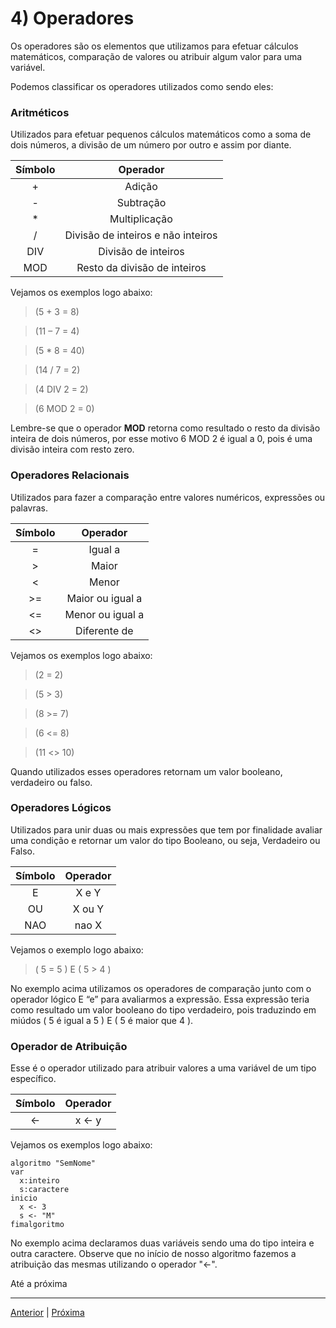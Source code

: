 # 4) Operadores

Os operadores são os elementos que utilizamos para efetuar cálculos matemáticos, comparação de valores ou atribuir algum valor para uma variável.

Podemos classificar os operadores utilizados como sendo eles:

### Aritméticos

Utilizados para efetuar pequenos cálculos matemáticos como a soma de dois números, a divisão de um número por outro e assim por diante.

| Símbolo    | Operador                           |
|:----------:|:----------------------------------:|
| +	         | Adição                             |
| -	         | Subtração                          |
| \*	     | Multiplicação                      |
| /	         | Divisão de inteiros e não inteiros |
| DIV	     | Divisão de inteiros                |
| MOD	     | Resto da divisão de inteiros       |

Vejamos os exemplos logo abaixo:

> (5 + 3 = 8)

> (11 – 7 = 4)

> (5 * 8 = 40)

> (14 / 7 = 2)

> (4 DIV 2 = 2)

> (6 MOD 2 = 0)

Lembre-se que o operador **MOD** retorna como resultado o resto da divisão inteira de dois números, por esse motivo 6 MOD 2 é igual a 0, pois é uma divisão inteira com resto zero.

### Operadores Relacionais

Utilizados para fazer a comparação entre valores numéricos, expressões ou palavras.

| Símbolo     | Operador        |
|:-----------:|:---------------:| 
|=	          |Igual a          |
|>	          |Maior            |
|<	          |Menor            |
|>=	          |Maior ou igual a |
|<=	          |Menor ou igual a |
|<>	          |Diferente de     |

Vejamos os exemplos logo abaixo:

> (2 = 2)

> (5 > 3)

> (8 >= 7)

> (6 <= 8)

> (11 <> 10)

Quando utilizados esses operadores retornam um valor booleano, verdadeiro ou falso.

### Operadores Lógicos

Utilizados para unir duas ou mais expressões que tem por finalidade avaliar uma condição e retornar um valor do tipo Booleano, ou seja, Verdadeiro ou Falso.

| Símbolo  	|  Operador |
|:---------:|:---------:|
|   E	    |  X e Y    |
|  OU	    |  X ou Y   |
|  NAO	    |  nao X    |

Vejamos o exemplo logo abaixo:

> ( 5 = 5 ) E ( 5 > 4 )

No exemplo acima utilizamos os operadores de comparação junto com o operador lógico E “e” para avaliarmos a expressão. Essa expressão teria como resultado um valor booleano do tipo verdadeiro, pois traduzindo em miúdos ( 5 é igual a 5 ) E ( 5 é maior que 4 ).

### Operador de Atribuição

Esse é o operador utilizado para atribuir valores a uma variável de um tipo específico.

| Símbolo  	| Operador  |
|:---------:|:---------:|
|    <-	    |   x <- y  |

Vejamos os exemplos logo abaixo:
```
algoritmo "SemNome"
var
  x:inteiro
  s:caractere
inicio
  x <- 3
  s <- "M"
fimalgoritmo
```
No exemplo acima declaramos duas variáveis sendo uma do tipo inteira e outra caractere. Observe que no início de nosso algoritmo fazemos a atribuição das mesmas utilizando o operador "<-".

Até a próxima

---

[Anterior](https://github.com/jefersonrodrigostefani/logica-e-algoritmos/blob/main/03.md) | [Próxima](https://github.com/jefersonrodrigostefani/logica-e-algoritmos/blob/main/05.md)
